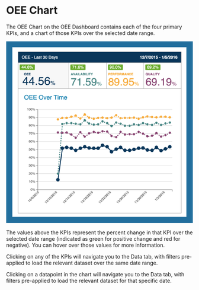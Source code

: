 # OEE Chart

 The OEE Chart on the OEE Dashboard contains each of the four primary KPIs, and a chart of those KPIs over the selected date range.
 
 ![](OEEChart.png)
 
  The values above the KPIs represent the percent change in that KPI over the selected date range (indicated as green for positive change and red for negative). You can hover over those values for more information.
  
 Clicking on any of the KPIs will navigate you to the Data tab, with filters pre-applied to load the relevant dataset over the same date range.
 
 Clicking on a datapoint in the chart will navigate you to the Data tab, with filters pre-applied to load the relevant dataset for that specific date.